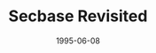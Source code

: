 ---
mission_id: secrev
slug: "secbase-revisited"
editorsChoice:
title: "Secbase Revisited"
authors: 
    - "Serge Debroeyer"
    - "Yves Borckmans"
date: 1995-06-08
filename: "secrev01.zip"
description: "As Kyle Katarn, former Imperial Special Ops, now working for the Rebel Alliance, you have been given the delicate mission to steal the plans of the new Imperial secret weapon code named DEATHSTAR. You will be dropped at the cargo entrance of the Imperial base where Rebel Intelligence suspects the plans are stored. You must then find the plans, and return to the drop zone where your assistant Jan Ors will bring back your ship."
cover:
levelReplaced: SECBASE
difficulty: yes
bm:	yes
fme: no
wax: no
three_do: no
voc: yes
gmd: no
vue: no
lfd: no
base: "New level from scratch" 
editors: "DFUSE 1.0"

---